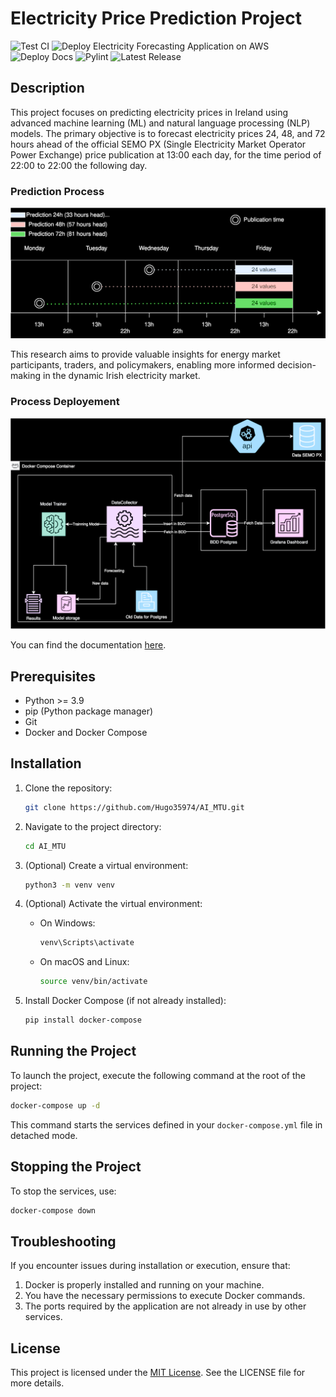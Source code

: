 # Electricity Price Prediction Project

![Test CI](https://img.shields.io/badge/Test%20CI-Check-brightgreen)
![Deploy Electricity Forecasting Application on AWS](https://img.shields.io/badge/Deploy%20AWS-Online-blue)
![Deploy Docs](https://img.shields.io/badge/Deploy%20Docs-Online-orange)
![Pylint](https://img.shields.io/badge/Pylint-PEP8-purple)
![Latest Release](https://img.shields.io/github/v/release/Hugo35974/AI_MTU)



## Description

This project focuses on predicting electricity prices in Ireland using advanced machine learning (ML) and natural language processing (NLP) models. The primary objective is to forecast electricity prices 24, 48, and 72 hours ahead of the official SEMO PX (Single Electricity Market Operator Power Exchange) price publication at 13:00 each day, for the time period of 22:00 to 22:00 the following day.

### Prediction Process

![Prediction explanation](docs/_static/Diagram_Prediction.svg)

This research aims to provide valuable insights for energy market participants, traders, and policymakers, enabling more informed decision-making in the dynamic Irish electricity market.

### Process Deployement

![Process deployement](docs/_static/Process.svg)

You can find the documentation [here](https://hugo35974.github.io/AI_MTU/).


## Prerequisites
- Python >= 3.9
- pip (Python package manager)
- Git
- Docker and Docker Compose

## Installation

1. Clone the repository:
   ```bash
   git clone https://github.com/Hugo35974/AI_MTU.git
   ```

2. Navigate to the project directory:
   ```bash
   cd AI_MTU
   ```

3. (Optional) Create a virtual environment:
   ```bash
   python3 -m venv venv
   ```

4. (Optional) Activate the virtual environment:
   - On Windows:
     ```bash
     venv\Scripts\activate
     ```
   - On macOS and Linux:
     ```bash
     source venv/bin/activate
     ```

5. Install Docker Compose (if not already installed):
   ```bash
   pip install docker-compose
   ```

## Running the Project

To launch the project, execute the following command at the root of the project:

```bash
docker-compose up -d
```

This command starts the services defined in your `docker-compose.yml` file in detached mode.

## Stopping the Project

To stop the services, use:

```bash
docker-compose down
```

## Troubleshooting

If you encounter issues during installation or execution, ensure that:
1. Docker is properly installed and running on your machine.
2. You have the necessary permissions to execute Docker commands.
3. The ports required by the application are not already in use by other services.

## License

This project is licensed under the [MIT License](LICENSE.txt). See the LICENSE file for more details.
